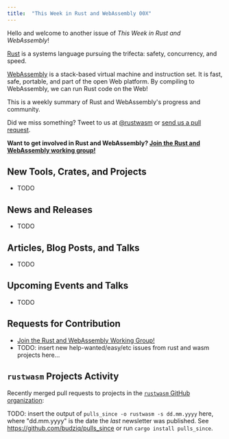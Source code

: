 ```yaml
---
title:  "This Week in Rust and WebAssembly 00X"
---
```


Hello and welcome to another issue of *This Week in Rust and WebAssembly*!

[Rust](https://rust-lang.org) is a systems language pursuing the trifecta: safety, concurrency, and speed.

[WebAssembly](http://webassembly.org) is a stack-based virtual machine and instruction set. It is fast, safe, portable, and part of the open Web platform. By compiling to WebAssembly, we can run Rust code on the Web!

This is a weekly summary of Rust and WebAssembly's progress and community.

Did we miss something? Tweet to us at [@rustwasm](https://twitter.com/rustwasm) or [send us a pull request](https://github.com/rustwasm/rustwasm.github.io).

**Want to get involved in Rust and WebAssembly? [Join the Rust and WebAssembly working group!][get-involved]**

## New Tools, Crates, and Projects

* TODO

## News and Releases

* TODO

## Articles, Blog Posts, and Talks

* TODO

## Upcoming Events and Talks

* TODO

## Requests for Contribution

* [Join the Rust and WebAssembly Working Group!][get-involved]
* TODO: insert new help-wanted/easy/etc issues from rust and wasm projects here...

[get-involved]: https://github.com/rustwasm/team/blob/master/README.md#get-involved

## `rustwasm` Projects Activity

Recently merged pull requests to projects in the [`rustwasm` GitHub
organization][rustwasm-org]:

[rustwasm-org]: https://github.com/rustwasm

TODO: insert the output of `pulls_since -o rustwasm -s dd.mm.yyyy` here, where
"dd.mm.yyyy" is the date the *last* newsletter was published. See
https://github.com/budziq/pulls_since or run `cargo install pulls_since`.
